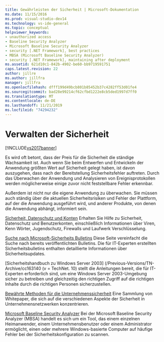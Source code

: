 ```yaml
---
title: Gewährleisten der Sicherheit | Microsoft-Dokumentation
ms.date: 11/15/2016
ms.prod: visual-studio-dev14
ms.technology: vs-ide-general
ms.topic: conceptual
helpviewer_keywords:
- unauthorized access
- Baseline Security Analyzer
- Microsoft Baseline Security Analyzer
- security [.NET Framework], best practices
- MBSA (Microsoft Baseline Security Analyzer)
- security [.NET Framework], maintaining after deployment
ms.assetid: 621d10c1-842b-4902-be60-bb9719591751
caps.latest.revision: 22
author: jillre
ms.author: jillfra
manager: jillfra
ms.openlocfilehash: dfff199d49bcb801b85452b37c4282ff53d01fe4
ms.sourcegitcommit: bad28e99214cf62cfbd1222e8cb5ded1997d7ff0
ms.translationtype: MT
ms.contentlocale: de-DE
ms.lasthandoff: 11/21/2019
ms.locfileid: "74294232"
---
```

# <a name="maintaining-security"></a>Verwalten der Sicherheit
[!INCLUDE[vs2017banner](../includes/vs2017banner.md)]

Es wird oft betont, dass der Preis für die Sicherheit die ständige Wachsamkeit ist. Auch wenn Sie beim Entwerfen und Entwickeln der Anwendung größten Wert auf Sicherheit gelegt haben, ist davon auszugehen, dass nach der Bereitstellung Sicherheitsfehler auftreten. Durch das Überwachen der Anwendung und Analysieren von Ereignisprotokollen werden möglicherweise einige zuvor nicht feststellbare Fehler erkennbar.

 Außerdem ist nicht nur die eigene Anwendung zu überwachen. Sie müssen auch ständig über die aktuellen Sicherheitsrisiken und Fehler der Plattform, auf der die Anwendung ausgeführt wird, und anderer Produkte, von denen die Anwendung abhängt, informiert sein.

 [Sicherheit, Datenschutz und Konten](https://go.microsoft.com/fwlink/?LinkId=72881) Erhalten Sie Hilfe zu Sicherheit, Datenschutz und Benutzerkonten, einschließlich Informationen über Viren, Kenn Wörter, Jugendschutz, Firewalls und Laufwerk Verschlüsselung.

 [Suche nach Microsoft-Sicherheits Bulletins](/security-updates/) Diese Seite vereinfacht die Suche nach bereits veröffentlichten Bulletins. Die für IT-Experten erstellten Sicherheitsbulletins enthalten detaillierte Informationen über Sicherheitsupdates.

 [Sicherheitshandbuch zu Windows Server 2003] (/Previous-Versions/TN-Archive/cc163140 (v = TechNet. 10) stellt die Anleitungen bereit, die für IT-Experten erforderlich sind, um eine Windows Server 2003-Umgebung sicher zu betreiben und gleichzeitig den richtigen Zugriff auf die richtigen Inhalte durch die richtigen Personen sicherzustellen.

 [Bewährte Methoden für die Unternehmenssicherheit](/previous-versions/tn-archive/cc750076%28v%3dtechnet.10%29) Eine Sammlung von Whitepaper, die sich auf die verschiedenen Aspekte der Sicherheit in Unternehmensnetzwerken konzentrieren.

 [Microsoft Baseline Security Analyzer](/windows/security/threat-protection/mbsa-removal-and-guidance) Bei der Microsoft Baseline Security Analyzer (MBSA) handelt es sich um ein Tool, das einem einzelnen Heimanwender, einem Unternehmensbenutzer oder einem Administrator ermöglicht, einen oder mehrere Windows-basierte Computer auf häufige Fehler bei der Sicherheitskonfiguration zu scannen.
